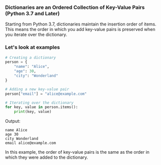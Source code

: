 ### Dictionaries are an Ordered Collection of Key-Value Pairs (Python 3.7 and Later)

Starting from Python 3.7, dictionaries maintain the insertion order of items. This means the order in which you add key-value pairs is preserved when you iterate over the dictionary.

### Let's look at examples

```python
# Creating a dictionary
person = {
    "name": "Alice",
    "age": 30,
    "city": "Wonderland"
}

# Adding a new key-value pair
person["email"] = "alice@example.com"

# Iterating over the dictionary
for key, value in person.items():
    print(key, value)
```

Output:
```
name Alice
age 30
city Wonderland
email alice@example.com
```

In this example, the order of key-value pairs is the same as the order in which they were added to the dictionary.
